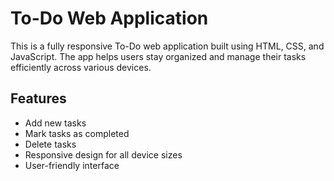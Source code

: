 
# To-Do Web Application

This is a fully responsive To-Do web application built using HTML, CSS, and JavaScript. The app helps users stay organized and manage their tasks efficiently across various devices.

## Features

- Add new tasks
- Mark tasks as completed
- Delete tasks
- Responsive design for all device sizes
- User-friendly interface